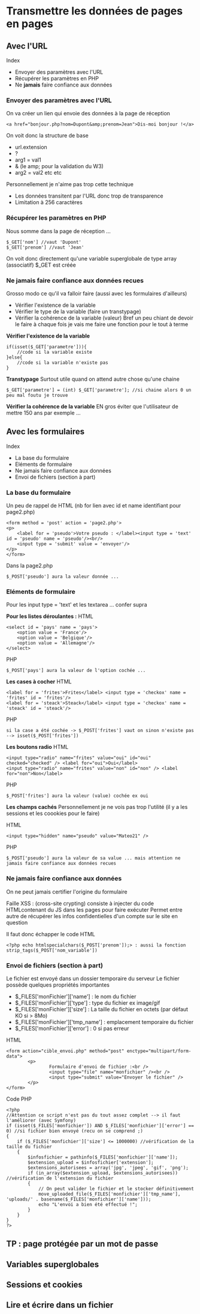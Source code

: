 # Transmettre les données de pages en pages 
## Avec l'URL 
Index 
* Envoyer des paramètres avec l'URL 
* Récupérer les paramètres en PHP 
* Ne **jamais** faire confiance aux données 

### Envoyer des paramètres avec l'URL 
On va créer un lien qui envoie des données à la page de réception 
```
<a href="bonjour.php?nom=Dupont&amp;prenom=Jean">Dis-moi bonjour !</a>
```
On voit donc la structure de base 
* url.extension 
* ? 
* arg1 = val1
* &amp; (le amp; pour la validation du W3)
* arg2 = val2 etc etc 

Personnellement je n'aime pas trop cette technique 
* Les données transitent par l'URL donc trop de transparence 
* Limitation à 256 caractères 

### Récupérer les paramètres en PHP 
Nous somme dans la page de réception ... 

```
$_GET['nom'] //vaut 'Dupont' 
$_GET['prenom'] //vaut 'Jean'
```

On voit donc directement qu'une variable superglobale de type array (associatif) $_GET est créée 

### Ne **jamais** faire confiance aux données recues 
Grosso modo ce qu'il va falloir faire (aussi avec les formulaires d'ailleurs)
* Vérifier l'existence de la variable 
* Vérifier le type de la variable (faire un transtypage) 
* Vérifier la cohérence de la variable (valeur)
Bref un peu chiant de devoir le faire à chaque fois je vais me faire une fonction pour le tout à terme 

**Vérifier l'existence de la variable**
```
if(isset($_GET['parametre'])){
    //code si la variable existe 
}else{
    //code si la variable n'existe pas
}
```

**Transtypage**
Surtout utile quand on attend autre chose qu'une chaine 
```
$_GET['parametre'] = (int) $_GET['parametre']; //si chaine alors 0 un peu mal foutu je trouve 
```

**Vérifier la cohérence de la variable**
EN gros éviter que l'utilisateur de mettre 150 ans par exemple ... 

## Avec les formulaires 
Index 
* La base du formulaire 
* Eléments de formulaire 
* Ne jamais faire confiance aux données 
* Envoi de fichiers (section à part)

### La base du formulaire 
Un peu de rappel de HTML (nb for lien avec id et name identifiant pour page2.php)
```
<form method = 'post' action = 'page2.php'>
<p>
    <label for = 'pseudo'>Votre pseudo : </label><input type = 'text' id = 'pseudo' name = 'pseudo'/><br/>
    <input type = 'submit' value = 'envoyer'/>
</p>
</form>
```
Dans la page2.php
```
$_POST['pseudo'] aura la valeur donnée ... 
```

### Eléments de formulaire 
Pour les input type = 'text' et les textarea ... confer supra 

**Pour les listes déroulantes :**
HTML 
```
<select id = 'pays' name = 'pays'>
    <option value = 'France'/>
    <option value = 'Belgique'/>
    <option value = 'Allemagne'/>
</select>
```
PHP 
```
$_POST['pays'] aura la valeur de l'option cochée ... 
```

**Les cases à cocher**
HTML
```
<label for = 'frites'>Frites</label> <input type = 'checkox' name = 'frites' id = 'frites'/>
<label for = 'steack'>Steack</label> <input type = 'checkox' name = 'steack' id = 'steack'/>
```
PHP
```
si la case a été cochée -> $_POST['frites'] vaut on sinon n'existe pas --> isset($_POST['frites'])
```
**Les boutons radio**
HTML 
```
<input type="radio" name="frites" value="oui" id="oui" checked="checked" /> <label for="oui">Oui</label>
<input type="radio" name="frites" value="non" id="non" /> <label for="non">Non</label>
```
PHP 
```
$_POST['frites'] aura la valeur (value) cochée ex oui 
```
**Les champs cachés**
Personnellement je ne vois pas trop l'utilité (il y a les sessions et les coookies pour le faire) 

HTML
```
<input type="hidden" name="pseudo" value="Mateo21" />
```

PHP 
```
$_POST['pseudo'] aura la valeur de sa value ... mais attention ne jamais faire confiance aux données recues 
```

### Ne jamais faire confiance aux données 
On ne peut jamais certifier l'origine du formulaire 

Faille XSS : (cross-site crypting) consiste à injecter du code HTMLcontenant du JS dans les pages pour faire exécuter 
Permet entre autre de récupérer les infos confidentielles d'un compte sur le site en question 

Il faut donc échapper le code HTML 
```
<?php echo htmlspecialchars($_POST['prenom']);> : aussi la fonction strip_tags($_POST['nom_variable'])
```
### Envoi de fichiers (section à part)

Le fichier est envoyé dans un dossier temporaire du serveur 
Le fichier possède quelques propriétés importantes 
* $_FILES['monFichier']['name'] : le nom du fichier 
* $_FILES['monFichier']['type'] : type du fichier ex image/gif 
* $_FILES['monFichier']['size'] : La taille du fichier en octets (par défaut KO si > 8Mo) 
* $_FILES['monFichier']['tmp_name'] : emplacement temporaire du fichier 
* $_FILES['monFichier']['error'] : 0 si pas erreur 

HTML 
```
<form action="cible_envoi.php" method="post" enctype="multipart/form-data">
        <p>
                Formulaire d'envoi de fichier :<br />
                <input type="file" name="monfichier" /><br />
                <input type="submit" value="Envoyer le fichier" />
        </p>
</form>
```

Code PHP 
```
<?php
//Attention ce script n'est pas du tout assez complet --> il faut l'améliorer (avec Symfony)
if (isset($_FILES['monfichier']) AND $_FILES['monfichier']['error'] == 0) //si fichier bien envoyé (recu on se comprend ;) 
{
    if ($_FILES['monfichier']['size'] <= 1000000) //vérification de la taille du fichier 
    {
        $infosfichier = pathinfo($_FILES['monfichier']['name']);
        $extension_upload = $infosfichier['extension'];
        $extensions_autorisees = array('jpg', 'jpeg', 'gif', 'png');
        if (in_array($extension_upload, $extensions_autorisees)) //vérification de l'extension du fichier 
        {
            // On peut valider le fichier et le stocker définitivement
            move_uploaded_file($_FILES['monfichier']['tmp_name'], 'uploads/' . basename($_FILES['monfichier']['name']));
            echo "L'envoi a bien été effectué !";
        }
    }
}
?>
```
## TP : page protégée par un mot de passe 

## Variables superglobales 
## Sessions et cookies 
## Lire et écrire dans un fichier 